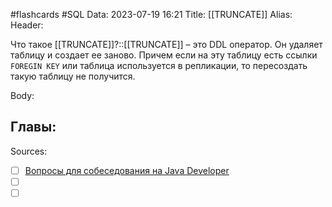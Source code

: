 #flashcards #SQL 
Data: 2023-07-19 16:21
Title: [[TRUNCATE]]
Alias:
Header:

Что такое [[TRUNCATE]]?::[[TRUNCATE]] – это DDL оператор. Он удаляет таблицу и создает ее заново. Причем если на эту таблицу есть ссылки `FOREGIN KEY` или таблица используется в репликации, то пересоздать такую таблицу не получится.
<!--SR:!2023-11-03,10,630-->


Body:





Главы:
-


Sources:
- [ ] [Вопросы для собеседования на Java Developer](https://github.com/enhorse/java-interview/blob/master/README.md#%D0%9E%D0%9E%D0%9F)
- [ ] []()
- [ ] []()
